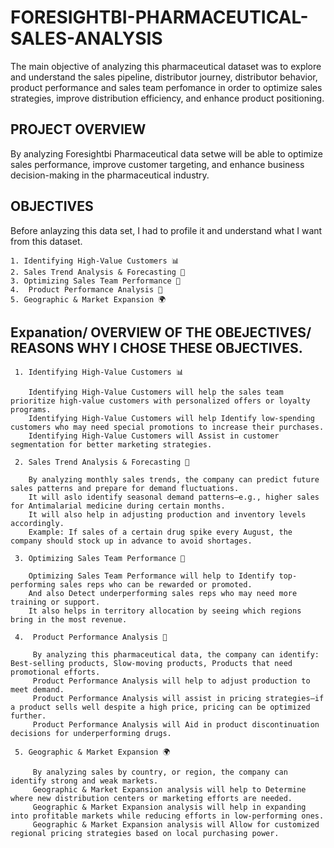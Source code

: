 # FORESIGHTBI-PHARMACEUTICAL-SALES-ANALYSIS
The main objective of analyzing this pharmaceutical dataset was to explore and understand the sales pipeline, distributor journey, distributor behavior, product performance and sales team perfomance in order to optimize sales strategies, improve distribution efficiency, and enhance product positioning.

## PROJECT OVERVIEW
By analyzing Foresightbi Pharmaceutical data setwe will be able to optimize sales performance, improve customer targeting, and enhance business decision-making in the pharmaceutical industry.


## OBJECTIVES 
Before anlayzing this data set, I had to profile it  and understand what I want from this dataset.

    1. Identifying High-Value Customers 📊
    2. Sales Trend Analysis & Forecasting 🔮
    3. Optimizing Sales Team Performance 🚀
    4.  Product Performance Analysis 💊
    5. Geographic & Market Expansion 🌍


 ## Expanation/ OVERVIEW OF THE OBEJECTIVES/ REASONS WHY I CHOSE THESE OBJECTIVES.   

     1. Identifying High-Value Customers 📊
     
        Identifying High-Value Customers will help the sales team prioritize high-value customers with personalized offers or loyalty programs.
        Identifying High-Value Customers will help Identify low-spending customers who may need special promotions to increase their purchases.
        Identifying High-Value Customers will Assist in customer segmentation for better marketing strategies.   
        
     2. Sales Trend Analysis & Forecasting 🔮
     
        By analyzing monthly sales trends, the company can predict future sales patterns and prepare for demand fluctuations.
        It will aslo identify seasonal demand patterns—e.g., higher sales for Antimalarial medicine during certain months.
        It will also help in adjusting production and inventory levels accordingly.
        Example: If sales of a certain drug spike every August, the company should stock up in advance to avoid shortages.  
        
     3. Optimizing Sales Team Performance 🚀
     
        Optimizing Sales Team Performance will help to Identify top-performing sales reps who can be rewarded or promoted.
        And also Detect underperforming sales reps who may need more training or support.
        It also helps in territory allocation by seeing which regions bring in the most revenue.
     
     4.  Product Performance Analysis 💊
     
         By analyzing this pharmaceutical data, the company can identify: Best-selling products, Slow-moving products, Products that need promotional efforts.
         Product Performance Analysis will help to adjust production to meet demand.
         Product Performance Analysis will assist in pricing strategies—if a product sells well despite a high price, pricing can be optimized further.
         Product Performance Analysis will Aid in product discontinuation decisions for underperforming drugs.
         
     5. Geographic & Market Expansion 🌍
     
         By analyzing sales by country, or region, the company can identify strong and weak markets.
         Geographic & Market Expansion analysis will help to Determine where new distribution centers or marketing efforts are needed.
         Geographic & Market Expansion analysis will help in expanding into profitable markets while reducing efforts in low-performing ones.
         Geographic & Market Expansion analysis will Allow for customized regional pricing strategies based on local purchasing power.

    












    






